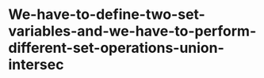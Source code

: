 # We-have-to-define-two-set-variables-and-we-have-to-perform-different-set-operations-union-intersec